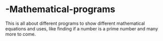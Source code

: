 # -Mathematical-programs
This is all about different programs to show different mathematical equations and uses, like finding if a number is a prime number and many more to come.
